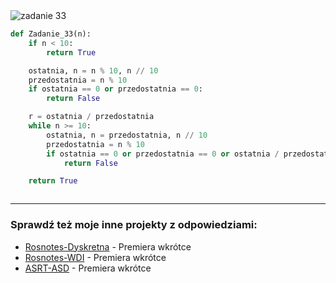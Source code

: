 <picture>
  <source srcset="../../srt/zbior_zadan/33.png" media="(prefers-color-scheme: light)">
  <source srcset="../../srt/zbior_zadan/black_33.png" media="(prefers-color-scheme: dark)">
  <img src="../../srt/zbior_zadan/black_33.png" alt="zadanie 33">
</picture>

```python
def Zadanie_33(n):
    if n < 10:
        return True

    ostatnia, n = n % 10, n // 10
    przedostatnia = n % 10
    if ostatnia == 0 or przedostatnia == 0:
        return False

    r = ostatnia / przedostatnia
    while n >= 10:
        ostatnia, n = przedostatnia, n // 10
        przedostatnia = n % 10
        if ostatnia == 0 or przedostatnia == 0 or ostatnia / przedostatnia != r:
            return False

    return True



```

---
### Sprawdź też moje inne projekty z odpowiedziami:
- [Rosnotes-Dyskretna](https://github.com/kamilGie/Rosnotes-Dyskretna) - Premiera wkrótce
- [Rosnotes-WDI](https://github.com/kamilGie/Rosnotes-WDI) - Premiera wkrótce
- [ASRT-ASD](https://github.com/kamilGie/Rosnotes-Dyskretna) - Premiera wkrótce

